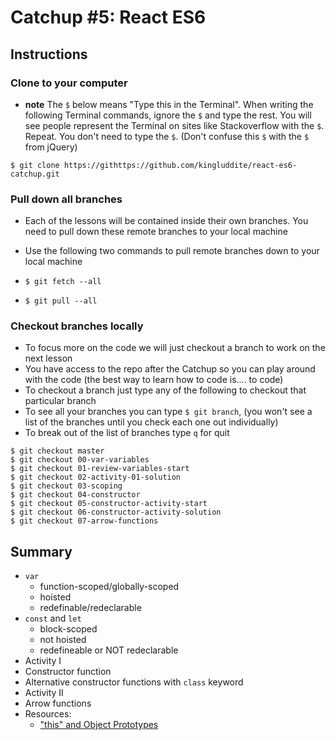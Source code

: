 # Catchup #5: React ES6
## Instructions
### Clone to your computer
* **note** The `$` below means "Type this in the Terminal". When writing the following Terminal commands, ignore the `$` and type the rest. You will see people represent the Terminal on sites like Stackoverflow with the `$`. Repeat. You don't need to type the `$`. (Don't confuse this `$` with the `$` from jQuery)

`$ git clone https://githttps://github.com/kingluddite/react-es6-catchup.git`

### Pull down all branches
* Each of the lessons will be contained inside their own branches. You need to pull down these remote branches to your local machine
* Use the following two commands to pull remote branches down to your local machine

* `$ git fetch --all`
* `$ git pull --all`

### Checkout branches locally
* To focus more on the code we will just checkout a branch to work on the next lesson
* You have access to the repo after the Catchup so you can play around with the code (the best way to learn how to code is.... to code)
* To checkout a branch just type any of the following to checkout that particular branch
* To see all your branches you can type `$ git branch`, (you won't see a list of the branches until you check each one out individually)
* To break out of the list of branches type `q` for quit

```
$ git checkout master
$ git checkout 00-var-variables
$ git checkout 01-review-variables-start
$ git checkout 02-activity-01-solution
$ git checkout 03-scoping
$ git checkout 04-constructor
$ git checkout 05-constructor-activity-start
$ git checkout 06-constructor-activity-solution
$ git checkout 07-arrow-functions
```

## Summary
* `var`
    - function-scoped/globally-scoped
    - hoisted
    - redefinable/redeclarable
* `const` and `let`
    - block-scoped
    - not hoisted
    - redefineable or NOT redeclarable
* Activity I
* Constructor function
* Alternative constructor functions with `class` keyword
* Activity II
* Arrow functions
* Resources:
    - ["this" and Object Prototypes](https://github.com/getify/You-Dont-Know-JS/blob/1st-ed/this%20%26%20object%20prototypes/ch2.md)
